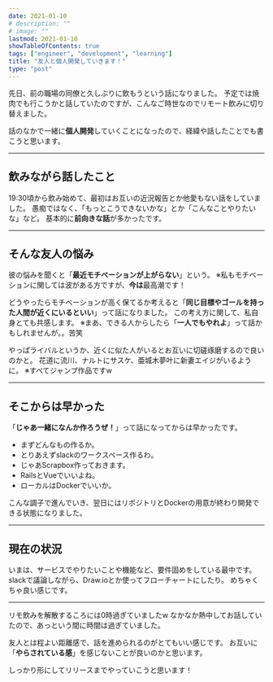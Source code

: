 ```yaml
---
date: 2021-01-10
# description: ""
# image: ""
lastmod: 2021-01-10
showTableOfContents: true
tags: ["engineer", "development", "learning"]
title: "友人と個人開発していきます！"
type: "post"
---
```


先日、前の職場の同僚と久しぶりに飲もうという話になりました。
予定では焼肉でも行こうかと話していたのですが、こんなご時世なのでリモート飲みに切り替えました。

話のなかで一緒に**個人開発**していくことになったので、経緯や話したことでも書こうと思います。

---

## 飲みながら話したこと

19:30頃から飲み始めて、最初はお互いの近況報告とか他愛もない話をしていました。
愚痴ではなく、「もっとこうできないかな」とか「こんなことやりたいな」など。
基本的に**前向きな話**が多かったです。

---

## そんな友人の悩み

彼の悩みを聞くと「**最近モチベーションが上がらない**」という。
※私もモチベーションに関しては波がある方ですが、**今は**最高潮です！

どうやったらモチベーションが高く保てるか考えると「**同じ目標やゴールを持った人間が近くにいるといい**」って話になりました。
この考え方に関して、私自身とても共感します。
※まあ、できる人からしたら「**一人でもやれよ**」って話かもしれませんが。。苦笑

やっぱライバルというか、近くに似た人がいるとお互いに切磋琢磨するので良いのかと。
花道に流川、ナルトにサスケ、亜城木夢叶に新妻エイジがいるように。
※すべてジャンプ作品ですw

---

## そこからは早かった

「**じゃあ一緒になんか作ろうぜ！**」って話になってからは早かったです。

- まずどんなもの作るか。
- とりあえずslackのワークスペース作るわ。
- じゃあScrapbox作っておきます。
- RailsとVueでいいよね。
- ローカルはDockerでいいか。

こんな調子で進んでいき、翌日にはリポジトリとDockerの用意が終わり開発できる状態になりました。

---

## 現在の状況

いまは、サービスでやりたいことや機能など、要件固めをしている最中です。
slackで議論しながら、Draw.ioとか使ってフローチャートにしたり。
めちゃくちゃ良い感じです。

---

リモ飲みを解散するころには0時過ぎていましたw
なかなか熱中してお話していたので、あっという間に時間は過ぎていました。

友人とは程よい距離感で、話を進められるのがとてもいい感じです。
お互いに「**やらされている感**」を感じないことが良いのかと思います。

しっかり形にしてリリースまでやっていこうと思います！
